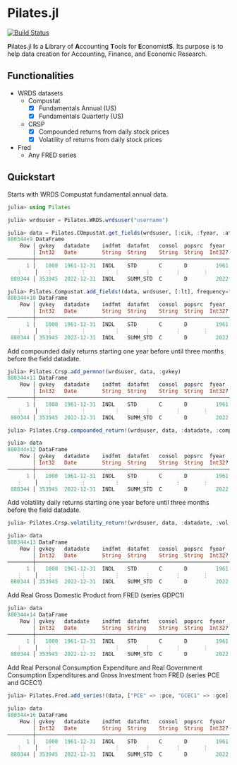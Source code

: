 # Pilates.jl

[![Build Status](https://github.com/milonemario/Pilates.jl/actions/workflows/CI.yml/badge.svg?branch=main)](https://github.com/milonemario/Pilates.jl/actions/workflows/CI.yml?query=branch%3Amain)

**P**ilates.jl **I**s a **L**ibrary of **A**ccounting **T**ools for **E**conomist**S**.
Its purpose is to help data creation for Accounting, Finance, and Economic Research.

## Functionalities
- WRDS datasets
    - Compustat
        - [x] Fundamentals Annual (US)
        - [x] Fundamentals Quarterly (US)
    - CRSP
        - [x] Compounded returns from daily stock prices
        - [x] Volatility of returns from daily stock prices
- Fred
    - Any FRED series


## Quickstart

Starts with WRDS Compustat fundamental annual data.

```julia
julia> using Pilates

julia> wrdsuser = Pilates.WRDS.wrdsuser("username")

julia> data = Pilates.COmpustat.get_fields(wrdsuser, [:cik, :fyear, :at], frequency="Annual")
880344×9 DataFrame
    Row │ gvkey   datadate    indfmt  datafmt   consol  popsrc  fyear   at           cik     
        │ Int32   Date        String  String    String  String  Int32?  Float32?     Int32?  
────────┼────────────────────────────────────────────────────────────────────────────────────
      1 │   1000  1961-12-31  INDL    STD       C       D         1961  missing      missing 
   ⋮    │   ⋮         ⋮         ⋮        ⋮        ⋮       ⋮       ⋮          ⋮          ⋮
 880344 │ 353945  2022-12-31  INDL    SUMM_STD  C       D         2022      981.551  1948862  missing     

julia> Pilates.Compustat.add_fields!(data, wrdsuser, [:lt], frequency="Annual")
880344×10 DataFrame
    Row │ gvkey   datadate    indfmt  datafmt   consol  popsrc  fyear   at           cik      lt          
        │ Int32   Date        String  String    String  String  Int32?  Float32?     Int32?   Float32?    
────────┼─────────────────────────────────────────────────────────────────────────────────────────────────
      1 │   1000  1961-12-31  INDL    STD       C       D         1961  missing      missing  missing     
   ⋮    │   ⋮         ⋮         ⋮        ⋮        ⋮       ⋮       ⋮          ⋮          ⋮          ⋮
 880344 │ 353945  2022-12-31  INDL    SUMM_STD  C       D         2022      981.551  1948862  missing     
```

Add compounded daily returns starting one year before until three months before the field datadate.

```julia
julia> Pilates.Crsp.add_permno!(wrdsuser, data, :gvkey)
880344×11 DataFrame
    Row │ gvkey   datadate    indfmt  datafmt   consol  popsrc  fyear   at           cik      lt           permno  
        │ Int32   Date        String  String    String  String  Int32?  Float32?     Int32?   Float32?     Int32?  
────────┼──────────────────────────────────────────────────────────────────────────────────────────────────────────
      1 │   1000  1961-12-31  INDL    STD       C       D         1961  missing      missing  missing      missing 
   ⋮    │   ⋮         ⋮         ⋮        ⋮        ⋮       ⋮       ⋮          ⋮          ⋮          ⋮          ⋮
 880344 │ 353945  2022-12-31  INDL    SUMM_STD  C       D         2022      981.551  1948862  missing      missing 

julia> Pilates.Crsp.compounded_return!(wrdsuser, data, :datadate, :comp_ret, Year(-1), Month(-3))

julia> data
880344×12 DataFrame
    Row │ gvkey   datadate    indfmt  datafmt   consol  popsrc  fyear   at           cik      lt           permno   comp_ret       
        │ Int32   Date        String  String    String  String  Int32?  Float32?     Int32?   Float32?     Int32?   Float64?       
────────┼──────────────────────────────────────────────────────────────────────────────────────────────────────────────────────────
      1 │   1000  1961-12-31  INDL    STD       C       D         1961  missing      missing  missing      missing  missing        
   ⋮    │   ⋮         ⋮         ⋮        ⋮        ⋮       ⋮       ⋮          ⋮          ⋮          ⋮          ⋮           ⋮
 880344 │ 353945  2022-12-31  INDL    SUMM_STD  C       D         2022      981.551  1948862  missing      missing  missing        
```

Add volatility daily returns starting one year before until three months before the field datadate.

```julia
julia> Pilates.Crsp.volatility_return!(wrdsuser, data, :datadate, :vol, Year(-1), Month(-3))

julia> data
880344×13 DataFrame
    Row │ gvkey   datadate    indfmt  datafmt   consol  popsrc  fyear   at           cik      lt           permno   comp_ret  vol             
        │ Int32   Date        String  String    String  String  Int32?  Float32?     Int32?   Float32?     Int32?   Missing   Float32?        
────────┼─────────────────────────────────────────────────────────────────────────────────────────────────────────────────────────────────────
      1 │   1000  1961-12-31  INDL    STD       C       D         1961  missing      missing  missing      missing   missing  missing         
   ⋮    │   ⋮         ⋮         ⋮        ⋮        ⋮       ⋮       ⋮          ⋮          ⋮          ⋮          ⋮        ⋮             ⋮
 880344 │ 353945  2022-12-31  INDL    SUMM_STD  C       D         2022      981.551  1948862  missing      missing   missing  missing         
```

Add Real Gross Domestic Product from FRED (series GDPC1)

```julia
julia> data
880344×14 DataFrame
    Row │ gvkey   datadate    indfmt  datafmt   consol  popsrc  fyear   at           cik      lt           permno   comp_ret  vol              rgdp     
        │ Int32   Date        String  String    String  String  Int32?  Float32?     Int32?   Float32?     Int32?   Missing   Float32?         Float64? 
────────┼───────────────────────────────────────────────────────────────────────────────────────────────────────────────────────────────────────────────
      1 │   1000  1961-12-31  INDL    STD       C       D         1961  missing      missing  missing      missing   missing  missing           3440.92
   ⋮    │   ⋮         ⋮         ⋮        ⋮        ⋮       ⋮       ⋮          ⋮          ⋮          ⋮          ⋮        ⋮             ⋮            ⋮
 880344 │ 353945  2022-12-31  INDL    SUMM_STD  C       D         2022      981.551  1948862  missing      missing   missing  missing          20182.5
```

Add Real Personal Consumption Expenditure and Real Government Consumption Expenditures and Gross Investment from FRED (series PCE and GCEC1)

```julia
julia> Pilates.Fred.add_series!(data, ["PCE" => :pce, "GCEC1" => :gce], :datadate)

julia> data
880344×16 DataFrame
    Row │ gvkey   datadate    indfmt  datafmt   consol  popsrc  fyear   at           cik      lt           permno   comp_ret  vol              rgdp      pce       gce      
        │ Int32   Date        String  String    String  String  Int32?  Float32?     Int32?   Float32?     Int32?   Missing   Float32?         Float64?  Float64?  Float64? 
────────┼───────────────────────────────────────────────────────────────────────────────────────────────────────────────────────────────────────────────────────────────────
      1 │   1000  1961-12-31  INDL    STD       C       D         1961  missing      missing  missing      missing   missing  missing           3440.92     352.4   1176.74
   ⋮    │   ⋮         ⋮         ⋮        ⋮        ⋮       ⋮       ⋮          ⋮          ⋮          ⋮          ⋮        ⋮             ⋮            ⋮         ⋮         ⋮
 880344 │ 353945  2022-12-31  INDL    SUMM_STD  C       D         2022      981.551  1948862  missing      missing   missing  missing          20182.5    17736.5   3442.47
```
